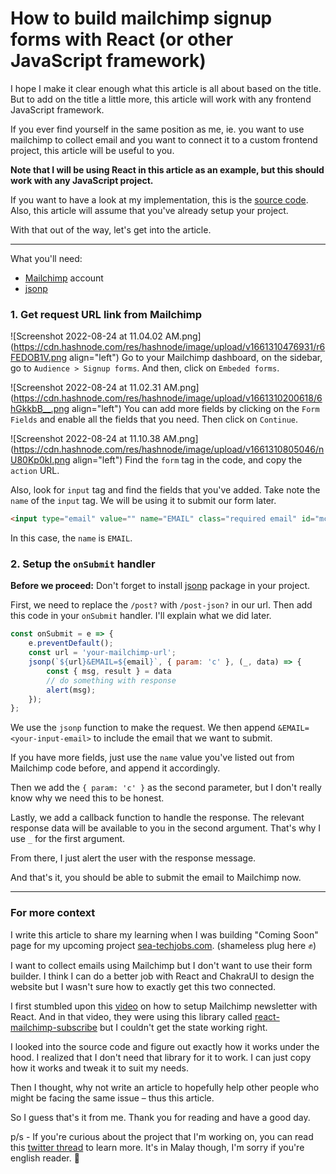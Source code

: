 # How to build mailchimp signup forms with React (or other JavaScript framework)

I hope I make it clear enough what this article is all about based on the title. But to add on the title a little more, this article will work with any frontend JavaScript framework.

If you ever find yourself in the same position as me, ie. you want to use mailchimp to collect email and you want to connect it to a custom frontend project, this article will be useful to you.

**Note that I will be using React in this article as an example, but this should work with any JavaScript project.**

If you want to have a look at my implementation, this is the [source code](https://github.com/afrieirham/react-mailchimp). Also, this article will assume that you've already setup your project.

With that out of the way, let's get into the article.

----

What you'll need:
- [Mailchimp](https://login.mailchimp.com/signup/) account
- [jsonp](https://www.npmjs.com/package/jsonp)


### 1. Get request URL link from Mailchimp
![Screenshot 2022-08-24 at 11.04.02 AM.png](https://cdn.hashnode.com/res/hashnode/image/upload/v1661310476931/r6FEDOB1V.png align="left")
Go to your Mailchimp dashboard, on the sidebar, go to `Audience > Signup forms`. And then, click on `Embeded forms`.


![Screenshot 2022-08-24 at 11.02.31 AM.png](https://cdn.hashnode.com/res/hashnode/image/upload/v1661310200618/6hGkkbB__.png align="left")
You can add more fields by clicking on the `Form Fields` and enable all the fields that you need. Then click on `Continue`.


![Screenshot 2022-08-24 at 11.10.38 AM.png](https://cdn.hashnode.com/res/hashnode/image/upload/v1661310805046/nU80Kp0kI.png align="left")
Find the `form` tag in the code, and copy the `action` URL.

Also, look for `input` tag and find the fields that you've added. Take note the `name` of the `input` tag. We will be using it to submit our form later.

```html
<input type="email" value="" name="EMAIL" class="required email" id="mce-EMAIL" required>
```

In this case, the `name` is `EMAIL`.

### 2. Setup the `onSubmit` handler

**Before we proceed:** Don't forget to install [jsonp](https://www.npmjs.com/package/jsonp) package in your project.

First, we need to replace the `/post?` with `/post-json?` in our url. Then add this code in your `onSubmit` handler. I'll explain what we did later.

```js
const onSubmit = e => {
    e.preventDefault();
    const url = 'your-mailchimp-url';
    jsonp(`${url}&EMAIL=${email}`, { param: 'c' }, (_, data) => {
        const { msg, result } = data
        // do something with response
        alert(msg);
    });
};
```

We use the `jsonp` function to make the request. We then append `&EMAIL=<your-input-email>` to include the email that we want to submit.

If you have more fields, just use the `name` value you've listed out from Mailchimp code before, and append it accordingly.

Then we add the `{ param: 'c' }` as the second parameter, but I don't really know why we need this to be honest. 

Lastly, we add a callback function to handle the response. The relevant response data will be available to you in the second argument. That's why I use `_` for the first argument.

From there, I just alert the user with the response message.

And that's it, you should be able to submit the email to Mailchimp now.

---

### For more context

I write this article to share my learning when I was building "Coming Soon" page for my upcoming project [sea-techjobs.com](https://sea-techjobs.com). (shameless plug here ✊)

I want to collect emails using Mailchimp but I don't want to use their form builder. I think I can do a better job with React and ChakraUI to design the website but I wasn't sure how to exactly get this two connected.

I first stumbled upon this [video](https://youtu.be/kNiHE-FoA1c) on how to setup Mailchimp newsletter with React. And in that video, they were using this library called [react-mailchimp-subscribe](https://www.npmjs.com/package/react-mailchimp-subscribe) but I couldn't get the state working right.

I looked into the source code and figure out exactly how it works under the hood. I realized that I don't need that library for it to work. I can just copy how it works and tweak it to suit my needs.

Then I thought, why not write an article to hopefully help other people who might be facing the same issue – thus this article.

So I guess that's it from me. Thank you for reading and have a good day.

p/s - If you're curious about the project that I'm working on, you can read this [twitter thread](https://twitter.com/afrieirham_/status/1561369652067938304) to learn more. It's in Malay though, I'm sorry if you're english reader. 🤧


